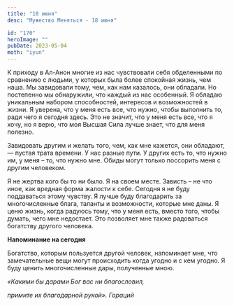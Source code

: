 ```yaml
---
title: "18 июня"
desc: "Мужество Меняться - 18 июня"

id: "170"
heroImage: ""
pubDate: 2023-05-04
moth: "iyun"
---
```


К приходу в Ал-Анон многие из нас чувствовали себя обделенными по сравнению с
людьми, у которых была более спокойная жизнь, чем наша. Мы завидовали тому,
чем, как нам казалось, они обладали. Но постепенно мы обнаружили, что каждый
из нас особенный. Я обладаю уникальным набором способностей, интересов и
возможностей в жизни. Я уверена, что у меня есть все, что нужно, чтобы
выполнить то, ради чего я сегодня здесь. Это не значит, что у меня есть все,
что я хочу, но я верю, что моя Высшая Сила лучше знает, что для меня полезно.

Завидовать другим и желать того, чем, как мне кажется, они обладают, — пустая
трата времени. У нас разные пути. У других есть то, что нужно им, у меня – то,
что нужно мне. Обиды могут только поссорить меня с другим человеком.

Я не жертва кого бы то ни было. Я на своем месте. Зависть – не что иное, как
вредная форма жалости к себе. Сегодня я не буду поддаваться этому чувству. Я
лучше буду благодарить за многочисленные блага, таланты и возможности, которые
мне даны. Я ценю жизнь, когда радуюсь тому, что у меня есть, вместо того,
чтобы думать, чего мне недостает. Это позволяет мне также радоваться богатству
другого человека.

**Напоминание на сегодня**

Богатство, которым пользуется другой человек, напоминает мне, что
замечательные вещи могут происходить когда угодно и с кем угодно. Я буду
ценить многочисленные дары, полученные мною.

_«Какими бы дарами Бог вас ни благословил,_

_примите их благодарной рукой». Гораций_
